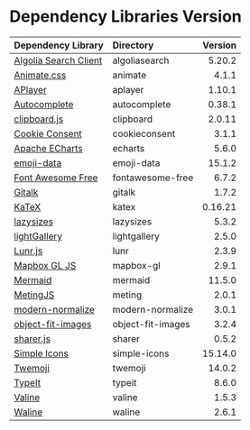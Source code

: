 # Dependency Libraries Version

| Dependency Library                                                                  | Directory         | Version |
|:------------------------------------------------------------------------------------|:------------------|--------:|
| [Algolia Search Client](https://github.com/algolia/algoliasearch-client-javascript) | algoliasearch     |  5.20.2 |
| [Animate.css](https://github.com/daneden/animate.css)                               | animate           |   4.1.1 |
| [APlayer](https://github.com/MoePlayer/APlayer)                                     | aplayer           |  1.10.1 |
| [Autocomplete](https://github.com/algolia/autocomplete)                             | autocomplete      |  0.38.1 |
| [clipboard.js](https://github.com/zenorocha/clipboard.js)                           | clipboard         |  2.0.11 |
| [Cookie Consent](https://github.com/osano/cookieconsent)                            | cookieconsent     |   3.1.1 |
| [Apache ECharts](https://github.com/apache/echarts)                                 | echarts           |   5.6.0 |
| [emoji-data](https://github.com/iamcal/emoji-data)                                  | emoji-data        |  15.1.2 |
| [Font Awesome Free](https://github.com/FortAwesome/Font-Awesome)                    | fontawesome-free  |   6.7.2 |
| [Gitalk](https://github.com/gitalk/gitalk)                                          | gitalk            |   1.7.2 |
| [KaTeX](https://github.com/KaTeX/KaTeX)                                             | katex             | 0.16.21 |
| [lazysizes](https://github.com/aFarkas/lazysizes)                                   | lazysizes         |   5.3.2 |
| [lightGallery](https://github.com/sachinchoolur/lightgallery)                       | lightgallery      |   2.5.0 |
| [Lunr.js](https://github.com/olivernn/lunr.js)                                      | lunr              |   2.3.9 |
| [Mapbox GL JS](https://github.com/mapbox/mapbox-gl-js)                              | mapbox-gl         |   2.9.1 |
| [Mermaid](https://github.com/mermaid-js/mermaid)                                    | mermaid           |  11.5.0 |
| [MetingJS](https://github.com/metowolf/MetingJS)                                    | meting            |   2.0.1 |
| [modern-normalize](https://github.com/sindresorhus/modern-normalize)                | modern-normalize  |   3.0.1 |
| [object-fit-images](https://github.com/fregante/object-fit-images)                  | object-fit-images |   3.2.4 |
| [sharer.js](https://github.com/ellisonleao/sharer.js)                               | sharer            |   0.5.2 |
| [Simple Icons](https://github.com/simple-icons/simple-icons)                        | simple-icons      | 15.14.0 |
| [Twemoji](https://github.com/twitter/twemoji)                                       | twemoji           |  14.0.2 |
| [TypeIt](https://github.com/alexmacarthur/typeit)                                   | typeit            |   8.6.0 |
| [Valine](https://github.com/xCss/Valine)                                            | valine            |   1.5.3 |
| [Waline](https://github.com/walinejs/waline)                                        | waline            |   2.6.1 |

